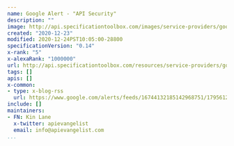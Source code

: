 ```yaml
---
name: Google Alert - "API Security"
description: ""
image: http://api.specificationtoolbox.com/images/service-providers/google-alert--api-security.jpg
created: "2020-12-23"
modified: 2020-12-24PST10:05:00-28800
specificationVersion: "0.14"
x-rank: "5"
x-alexaRank: "1000000"
url: http://api.specificationtoolbox.com/resources/service-providers/google-alert--api-security/
tags: []
apis: []
x-common:
- type: x-blog-rss
  url: https://www.google.com/alerts/feeds/16744132185142968751/17956127858846158263
include: []
maintainers:
- FN: Kin Lane
  x-twitter: apievangelist
  email: info@apievangelist.com
...
```

